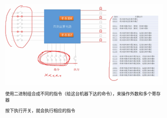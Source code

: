 ![image.png](./images/1616314457720-56ec041a-9ba3-4ae8-9e27-28f9f1a3ff25.png)

使用二进制组合成不同的指令（给这台机器下达的命令），来操作外数和多个寄存器

按下执行开关，就会执行相应的指令